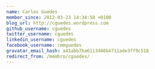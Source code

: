 ```yaml
---
name: Carlos Guedes
member_since: 2012-03-23 14:34:58 +0100
blog_url: http://cguedes.wordpress.com
github_username: cguedes
twitter_username: cguedes
linkedin_username: cguedes
facebook_username: cmmguedes
gravatar_email_hash: a41abb7ba6113d46b4711ade3ff9c518
redirect_from: /membro/cguedes/
---
```

